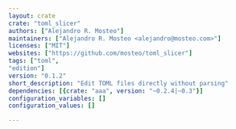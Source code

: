 ```yaml
---
layout: crate
crate: "toml_slicer"
authors: ["Alejandro R. Mosteo"]
maintainers: ["Alejandro R. Mosteo <alejandro@mosteo.com>"]
licenses: ["MIT"]
websites: ["https://github.com/mosteo/toml_slicer"]
tags: ["toml",
"edition"]
version: "0.1.2"
short_description: "Edit TOML files directly without parsing"
dependencies: [{crate: "aaa", version: "~0.2.4|~0.3"}]
configuration_variables: []
configuration_values: []

---
```



